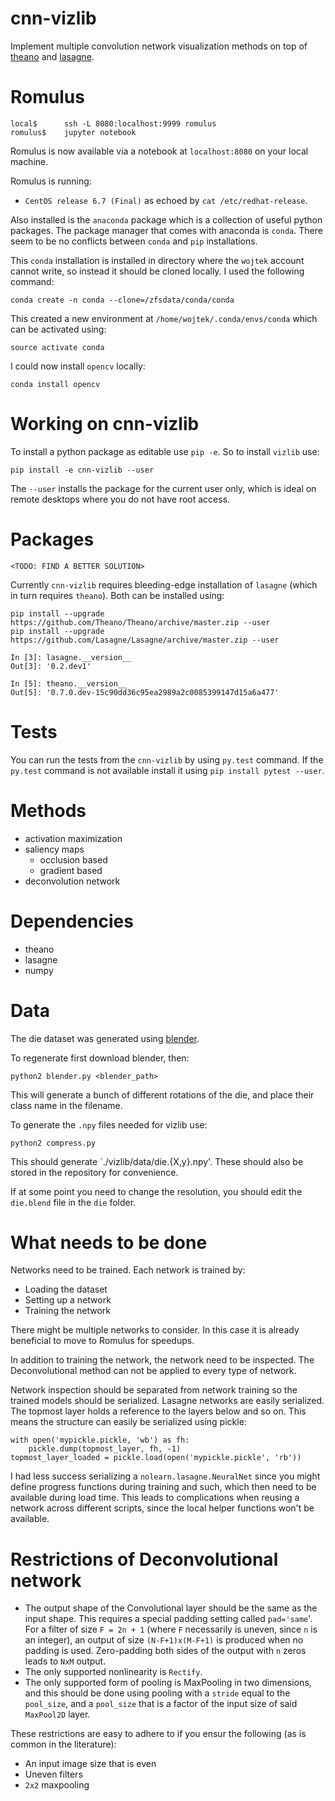 # cnn-vizlib

Implement multiple convolution network visualization methods on top of [theano](https://github.com/Theano/Theano) and [lasagne](https://github.com/Lasagne/Lasagne).

# Romulus

    local$      ssh -L 8080:localhost:9999 romulus
    romulus$    jupyter notebook

Romulus is now available via a notebook at `localhost:8080` on your local
machine.

Romulus is running:
- `CentOS release 6.7 (Final)` as echoed by `cat /etc/redhat-release`.

Also installed is the `anaconda` package which is a collection of useful python
packages. The package manager that comes with anaconda is `conda`. There seem to
be no conflicts between `conda` and `pip` installations.

This `conda` installation is installed in directory where the `wojtek` account
cannot write, so instead it should be cloned locally. I used the following
command:

    conda create -n conda --clone=/zfsdata/conda/conda

This created a new environment at `/home/wojtek/.conda/envs/conda` which can be
activated using:

    source activate conda

I could now install `opencv` locally:

    conda install opencv

# Working on cnn-vizlib

To install a python package as editable use `pip -e`. So to install `vizlib` use:

    pip install -e cnn-vizlib --user

The `--user` installs the package for the current user only, which is ideal on
remote desktops where you do not have root access.

# Packages

`<TODO: FIND A BETTER SOLUTION>`

Currently `cnn-vizlib` requires bleeding-edge installation of `lasagne` (which
in turn requires `theano`). Both can be installed using:

    pip install --upgrade https://github.com/Theano/Theano/archive/master.zip --user
    pip install --upgrade https://github.com/Lasagne/Lasagne/archive/master.zip --user
    
    In [3]: lasagne.__version__
    Out[3]: '0.2.dev1'

    In [5]: theano.__version__
    Out[5]: '0.7.0.dev-15c90dd36c95ea2989a2c0085399147d15a6a477'

# Tests

You can run the tests from the `cnn-vizlib` by using `py.test` command. If the
`py.test` command is not available install it using `pip install pytest --user`.

# Methods

- activation maximization
- saliency maps
    - occlusion based
    - gradient based
- deconvolution network

# Dependencies

- theano
- lasagne
- numpy

# Data

The die dataset was generated using
[blender](https://www.blender.org/download/).

To regenerate first download blender, then:

    python2 blender.py <blender_path>

This will generate a bunch of different rotations of the die, and place their
class name in the filename.

To generate the `.npy` files needed for vizlib use:

    python2 compress.py

This should generate `./vizlib/data/die.{X,y}.npy'. These should also be stored
in the repository for convenience.

If at some point you need to change the resolution, you should edit the
`die.blend` file in the `die` folder.

# What needs to be done

Networks need to be trained. Each network is trained by:

- Loading the dataset
- Setting up a network
- Training the network

There might be multiple networks to consider. In this case it is already
beneficial to move to Romulus for speedups.

In addition to training the network, the network need to be inspected. The
Deconvolutional method can not be applied to every type of network.

Network inspection should be separated from network training so the trained
models should be serialized. Lasagne networks are easily serialized. The topmost
layer holds a reference to the layers below and so on. This means the structure
can easily be serialized using pickle:

    with open('mypickle.pickle, 'wb') as fh:
        pickle.dump(topmost_layer, fh, -1)
    topmost_layer_loaded = pickle.load(open('mypickle.pickle', 'rb'))

I had less success serializing a `nolearn.lasagne.NeuralNet` since you might
define progress functions during training and such, which then need to be
available during load time. This leads to complications when reusing a network
across different scripts, since the local helper functions won't be available.

# Restrictions of Deconvolutional network

- The output shape of the Convolutional layer should be the same as the input shape.
  This requires a special padding setting called `pad='same`'. For a filter of size
  `F = 2n + 1` (where `F` necessarily is uneven, since `n` is an integer), an
  output of size `(N-F+1)x(M-F+1)` is produced when no padding is used.
  Zero-padding both sides of the output with `n` zeros leads to `NxM` output.
- The only supported nonlinearity is `Rectify`.
- The only supported form of pooling is MaxPooling in two dimensions, and this
  should be done using pooling with a `stride` equal to the `pool_size`, and a
  `pool_size` that is a factor of the input size of said `MaxPool2D` layer.

These restrictions are easy to adhere to if you ensur the following (as is
common in the literature):

- An input image size that is even
- Uneven filters
- `2x2` maxpooling
